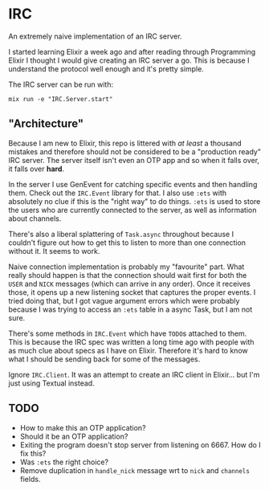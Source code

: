 # IRC

An extremely naive implementation of an IRC server.

I started learning Elixir a week ago and after reading through Programming Elixir I thought I would give creating an IRC server a go. This is because I understand the protocol well enough and it's pretty simple.

The IRC server can be run with:

    mix run -e "IRC.Server.start"

## "Architecture"

Because I am new to Elixir, this repo is littered with _at least_ a thousand mistakes and therefore should not be considered to be a "production ready" IRC server. The server itself isn't even an OTP app and so when it falls over, it falls over **hard**.

In the server I use GenEvent for catching specific events and then handling them. Check out the `IRC.Event` library for that. I also use `:ets` with absolutely no clue if this is the "right way" to do things. `:ets` is used to store the users who are currently connected to the server, as well as information about channels.

There's also a liberal splattering of `Task.async` throughout because I couldn't figure out how to get this to listen to more than one connection without it. It seems to work.

Naive connection implementation is probably my "favourite" part. What really should happen is that the connection should wait first for both the `USER` and `NICK` messages (which can arrive in any order). Once it receives those, it opens up a new listening socket that captures the proper events. I tried doing that, but I got vague argument errors which were probably because I was trying to access an `:ets` table in a async Task, but I am not sure.

There's some methods in `IRC.Event` which have `TODO`s attached to them. This is because the IRC spec was written a long time ago with people with as much clue about specs as I have on Elixir. Therefore it's hard to know what I should be sending back for some of the messages.

Ignore `IRC.Client`. It was an attempt to create an IRC client in Elixir... but I'm just using Textual instead.

## TODO

* How to make this an OTP application?
* Should it be an OTP application?
* Exiting the program doesn't stop server from listening on 6667. How do I fix this?
* Was `:ets` the right choice?
* Remove duplication in `handle_nick` message wrt to `nick` and `channels` fields.



